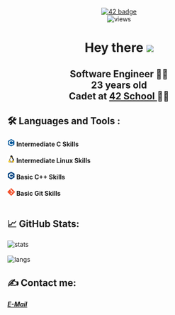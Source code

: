 

<!--
**080sinner/080sinner** is a ✨ _special_ ✨ repository because its `README.md` (this file) appears on your GitHub profile.

Here are some ideas to get you started:

- 🔭 I’m currently working on ...
- 🌱 I’m currently learning ...
- 👯 I’m looking to collaborate on ...
- 🤔 I’m looking for help with ...
- 💬 Ask me about ...
- 📫 How to reach me: ...
- 😄 Pronouns: ...
- ⚡ Fun fact: ...
-->

<div id="header" align="center">
</div>
<br>
<div id="badges" align="center">
  <a href="https://profile.intra.42.fr/users/eozben">
    <img src="https://img.shields.io/badge/42_Profile-lightblue?style=flat-square&logo=42logo.png;base64" alt="42 badge" width="80"/>
  </a>
  <br>
  <img src="https://komarev.com/ghpvc/?username=080sinner&style=flat-square&color=blue" alt="views"/>
  <h1>
    Hey there
    <img src="https://media.giphy.com/media/hvRJCLFzcasrR4ia7z/giphy.gif" width="30px"/>
  </h1>
  <h2>
    Software Engineer 👨‍💻 <br> 23 years old <br> Cadet at <a href="https://www.42heilbronn.de/en/">42 School </a>👨‍🎓<br>
  </h2>
 </div>

## :hammer_and_wrench: Languages and Tools :
 <div id="tools" align="left">
     <h4>
      <img src="https://raw.githubusercontent.com/devicons/devicon/2ae2a900d2f041da66e950e4d48052658d850630/icons/c/c-plain.svg" alt="c" width="17" height="17">  Intermediate C Skills
     <br> <br>
   <img src="https://raw.githubusercontent.com/devicons/devicon/2ae2a900d2f041da66e950e4d48052658d850630/icons/linux/linux-original.svg" alt="linux" width="17" height="17">
     Intermediate Linux Skills
    <br> <br>
    <img src="https://raw.githubusercontent.com/devicons/devicon/2ae2a900d2f041da66e950e4d48052658d850630/icons/cplusplus/cplusplus-plain.svg" alt="cpp" width="17" height="17">
     Basic C++ Skills
    <br> <br>
    <img src="https://raw.githubusercontent.com/devicons/devicon/2ae2a900d2f041da66e950e4d48052658d850630/icons/git/git-plain.svg" alt="git" width="17" height="17">
     Basic Git Skills
      <br> <br>
    </h4>
  </div>
 

 ##  📈 GitHub Stats:
 <div id="stats" align="left">
  <img src="http://github-readme-streak-stats.herokuapp.com/?user=080sinner&theme=dark&date_format=M%20j%5B%2C%20Y%5D" alt="stats"/> <br> <br>
    <img src="https://github-readme-stats.vercel.app/api/top-langs/?username=080sinner&layout=compact&theme=vision-friendly-dark" alt="langs"/>
 </div>
 
 ## :writing_hand: Contact me:
 <div id="email" align=left>
    <h5>
      <a href="mailto:eozben@student.42heilbronn.de">
        E-Mail </a>
  </h5>
  </div>

